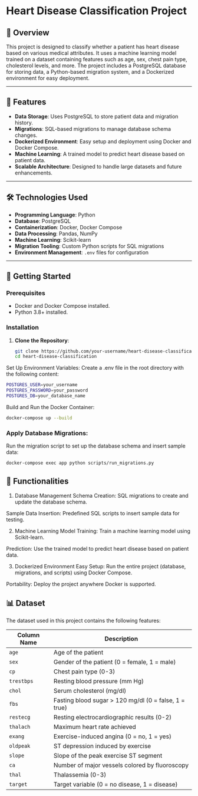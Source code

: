 # Heart Disease Classification Project

## 📖 Overview

This project is designed to classify whether a patient has heart disease based on various medical attributes. It uses a machine learning model trained on a dataset containing features such as age, sex, chest pain type, cholesterol levels, and more. The project includes a PostgreSQL database for storing data, a Python-based migration system, and a Dockerized environment for easy deployment.

---

## 🚀 Features

- **Data Storage**: Uses PostgreSQL to store patient data and migration history.
- **Migrations**: SQL-based migrations to manage database schema changes.
- **Dockerized Environment**: Easy setup and deployment using Docker and Docker Compose.
- **Machine Learning**: A trained model to predict heart disease based on patient data.
- **Scalable Architecture**: Designed to handle large datasets and future enhancements.

---

## 🛠️ Technologies Used

- **Programming Language**: Python
- **Database**: PostgreSQL
- **Containerization**: Docker, Docker Compose
- **Data Processing**: Pandas, NumPy
- **Machine Learning**: Scikit-learn
- **Migration Tooling**: Custom Python scripts for SQL migrations
- **Environment Management**: `.env` files for configuration

---

## 🚀 Getting Started

### Prerequisites

- Docker and Docker Compose installed.
- Python 3.8+ installed.

### Installation

1. **Clone the Repository**:
   ```bash
   git clone https://github.com/your-username/heart-disease-classification.git
   cd heart-disease-classification

Set Up Environment Variables:
Create a .env file in the root directory with the following content:

   ```bash
   POSTGRES_USER=your_username
   POSTGRES_PASSWORD=your_password
   POSTGRES_DB=your_database_name
   ```

Build and Run the Docker Container:

```bash
docker-compose up --build
```

### Apply Database Migrations:
Run the migration script to set up the database schema and insert sample data:

```bash
docker-compose exec app python scripts/run_migrations.py
```

## 🧩 Functionalities
1. Database Management
Schema Creation: SQL migrations to create and update the database schema.

Sample Data Insertion: Predefined SQL scripts to insert sample data for testing.

2. Machine Learning
Model Training: Train a machine learning model using Scikit-learn.

Prediction: Use the trained model to predict heart disease based on patient data.

3. Dockerized Environment
Easy Setup: Run the entire project (database, migrations, and scripts) using Docker Compose.

Portability: Deploy the project anywhere Docker is supported.

## 📊 Dataset
The dataset used in this project contains the following features:

| Column Name | Description                                |
|-------------|--------------------------------------------|
| `age`       | Age of the patient                         |
| `sex`       | Gender of the patient (0 = female, 1 = male) |
| `cp`        | Chest pain type (0-3)                      |
| `trestbps`  | Resting blood pressure (mm Hg)             |
| `chol`      | Serum cholesterol (mg/dl)                  |
| `fbs`       | Fasting blood sugar > 120 mg/dl (0 = false, 1 = true) |
| `restecg`   | Resting electrocardiographic results (0-2) |
| `thalach`   | Maximum heart rate achieved                |
| `exang`     | Exercise-induced angina (0 = no, 1 = yes)  |
| `oldpeak`   | ST depression induced by exercise          |
| `slope`     | Slope of the peak exercise ST segment      |
| `ca`        | Number of major vessels colored by fluoroscopy |
| `thal`      | Thalassemia (0-3)                          |
| `target`    | Target variable (0 = no disease, 1 = disease) |